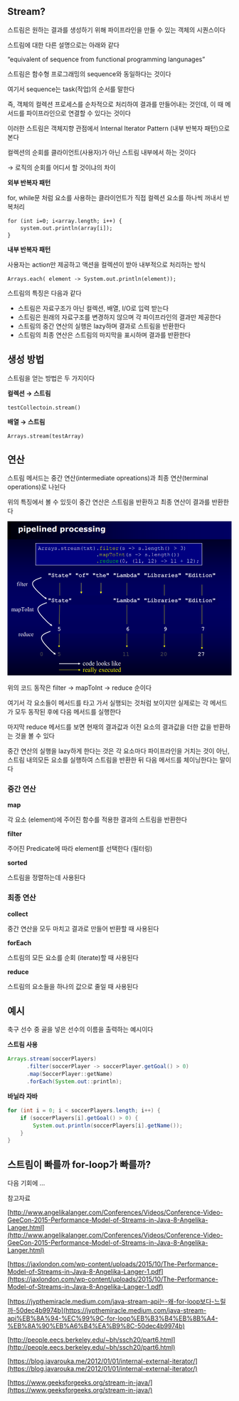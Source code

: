 ## Stream?

스트림은 원하는 결과를 생성하기 위해 파이프라인을 만들 수 있는 객체의 시퀀스이다

스트림에 대한 다른 설명으로는 아래와 같다 

“equivalent of sequence from functional programming langunages” 

스트림은 함수형 프로그래밍의 sequence와 동일하다는 것이다

여기서 sequence는 task(작업)의 순서를 말한다

즉, 객체의 컬렉션 프로세스를 순차적으로 처리하여 결과를 만들어내는 것인데, 이 때 메서드를 파이프라인으로 연결할 수 있다는 것이다 

이러한 스트림은 객체지향 관점에서 Internal Iterator Pattern (내부 반복자 패턴)으로 본다

컬렉션의 순회를 클라이언트(사용자)가 아닌 스트림 내부에서 하는 것이다

→ 로직의 순회를 어디서 할 것이냐의 차이

**외부 반복자 패턴**

for, while문 처럼 요소를 사용하는 클라이언트가 직접 컬렉션 요소를 하나씩 꺼내서 반복처리

```
for (int i=0; i<array.length; i++) {
	system.out.println(array[i]);
}
```

**내부 반복자 패턴**

사용자는 action만 제공하고 액션을 컬렉션이 받아 내부적으로 처리하는 방식

```
Arrays.each( element -> System.out.println(element));
```

스트림의 특징은 다음과 같다

- 스트림은 자료구조가 아닌 컬렉션, 배열, I/O로 입력 받는다
- 스트림은 원래의 자료구조를 변경하지 않으며 각 파이프라인의 결과만 제공한다
- 스트림의 중간 연산의 실행은 lazy하며 결과로 스트림을 반환한다
- 스트림의 최종 연산은 스트림의 마지막을 표시하며 결과를 반환한다

## 생성 방법

스트림을 얻는 방법은 두 가지이다

**컬렉션 → 스트림**

```
testCollectoin.stream()
```

**배열 → 스트림**

```
Arrays.stream(testArray)
```

## 연산

스트림 메서드는 중간 연산(intermediate opreations)과 최종 연산(terminal operations)로 나뉜다

위의 특징에서 볼 수 있듯이 중간 연산은 스트림을 반환하고 최종 연산이 결과를 반환한다 

![이미지](stream.png)

위의 코드 동작은 filter → mapToInt → reduce 순이다

여기서 각 요소들이 메서드를 타고 가서 실행되는 것처럼 보이지만 실제로는 각 메서드가 모두 동작된 후에 다음 메서드를 실행한다

마지막 reduce 메서드를 보면 현재의 결과값과 이전 요소의 결과값을 더한 값을 반환하는 것을 볼 수 있다

중간 연산의 실행을 lazy하게 한다는 것은 각 요소마다 파이프라인을 거치는 것이 아닌, 스트림 내의모든 요소를 실행하여 스트림을 반환한 뒤 다음 메서드를 체이닝한다는 말이다

### 중간 연산

**map**

각 요소 (element)에 주어진 함수를 적용한 결과의 스트림을 반환한다

**filter**

주어진 Predicate에 따라 element를 선택한다 (필터링)

**sorted**

스트림을 정렬하는데 사용된다

### 최종 연산

**collect**

중간 연산을 모두 마치고 결과로 만들어 반환할 때 사용된다

**forEach**

스트림의 모든 요소를 순회 (iterate)할 때 사용된다

**reduce**

스트림의 요소들을 하나의 값으로 줄일 때 사용된다

## 예시

축구 선수 중 골을 넣은 선수의 이름을 출력하는 예시이다

**스트림 사용**

```java
Arrays.stream(soccerPlayers)
      .filter(soccerPlayer -> soccerPlayer.getGoal() > 0)
      .map(SoccerPlayer::getName)
      .forEach(System.out::println);
```

**바닐라 자바**

```java
for (int i = 0; i < soccerPlayers.length; i++) {
    if (soccerPlayers[i].getGoal() > 0) {
        System.out.println(soccerPlayers[i].getName());
    }
}
```

## 스트림이 빠를까 for-loop가 빠를까?

다음 기회에 … 

참고자료

[http://www.angelikalanger.com/Conferences/Videos/Conference-Video-GeeCon-2015-Performance-Model-of-Streams-in-Java-8-Angelika-Langer.html](http://www.angelikalanger.com/Conferences/Videos/Conference-Video-GeeCon-2015-Performance-Model-of-Streams-in-Java-8-Angelika-Langer.html)

[https://jaxlondon.com/wp-content/uploads/2015/10/The-Performance-Model-of-Streams-in-Java-8-Angelika-Langer-1.pdf](https://jaxlondon.com/wp-content/uploads/2015/10/The-Performance-Model-of-Streams-in-Java-8-Angelika-Langer-1.pdf)

[https://jypthemiracle.medium.com/java-stream-api는-왜-for-loop보다-느릴까-50dec4b9974b](https://jypthemiracle.medium.com/java-stream-api%EB%8A%94-%EC%99%9C-for-loop%EB%B3%B4%EB%8B%A4-%EB%8A%90%EB%A6%B4%EA%B9%8C-50dec4b9974b)

[http://people.eecs.berkeley.edu/~bh/ssch20/part6.html](http://people.eecs.berkeley.edu/~bh/ssch20/part6.html)

[https://blog.javarouka.me/2012/01/01/internal-external-iterator/](https://blog.javarouka.me/2012/01/01/internal-external-iterator/)

[https://www.geeksforgeeks.org/stream-in-java/](https://www.geeksforgeeks.org/stream-in-java/)
